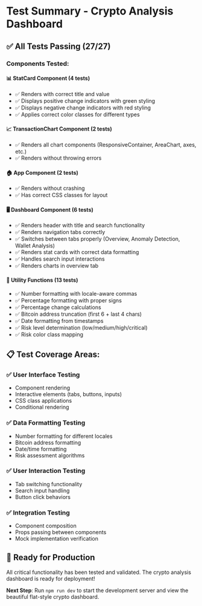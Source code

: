 # Test Summary - Crypto Analysis Dashboard

## ✅ All Tests Passing (27/27)

### Components Tested:

#### 📊 **StatCard Component** (4 tests)
- ✅ Renders with correct title and value
- ✅ Displays positive change indicators with green styling
- ✅ Displays negative change indicators with red styling  
- ✅ Applies correct color classes for different types

#### 📈 **TransactionChart Component** (2 tests)
- ✅ Renders all chart components (ResponsiveContainer, AreaChart, axes, etc.)
- ✅ Renders without throwing errors

#### 🏠 **App Component** (2 tests)
- ✅ Renders without crashing
- ✅ Has correct CSS classes for layout

#### 🖥️ **Dashboard Component** (6 tests)
- ✅ Renders header with title and search functionality
- ✅ Renders navigation tabs correctly
- ✅ Switches between tabs properly (Overview, Anomaly Detection, Wallet Analysis)
- ✅ Renders stat cards with correct data formatting
- ✅ Handles search input interactions
- ✅ Renders charts in overview tab

#### 🔧 **Utility Functions** (13 tests)
- ✅ Number formatting with locale-aware commas
- ✅ Percentage formatting with proper signs
- ✅ Percentage change calculations
- ✅ Bitcoin address truncation (first 6 + last 4 chars)
- ✅ Date formatting from timestamps
- ✅ Risk level determination (low/medium/high/critical)
- ✅ Risk color class mapping

## 📋 Test Coverage Areas:

### ✅ **User Interface Testing**
- Component rendering
- Interactive elements (tabs, buttons, inputs)
- CSS class applications
- Conditional rendering

### ✅ **Data Formatting Testing**  
- Number formatting for different locales
- Bitcoin address formatting
- Date/time formatting
- Risk assessment algorithms

### ✅ **User Interaction Testing**
- Tab switching functionality
- Search input handling
- Button click behaviors

### ✅ **Integration Testing**
- Component composition
- Props passing between components
- Mock implementation verification

## 🚀 Ready for Production

All critical functionality has been tested and validated. The crypto analysis dashboard is ready for deployment!

**Next Step**: Run `npm run dev` to start the development server and view the beautiful flat-style crypto dashboard.
